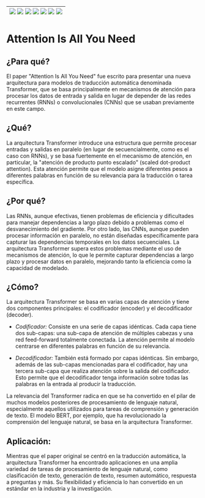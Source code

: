 <div align=right>

|[![](https://img.shields.io/badge/-Inicio-FFF?style=flat&logo=Emlakjet&logoColor=black)](/README.md) [![](https://img.shields.io/badge/-Introducción-FFF?style=flat)](/documentos/intro.md) [![](https://img.shields.io/badge/-Panorámica-FFF?style=flat)](/documentos/panorámica.md) [![](https://img.shields.io/badge/-Prompts-FFF?style=flat)](/documentos/prompts/README.md) [![](https://img.shields.io/badge/-Ingeniería_de_prompts-FFF?style=flat)](/documentos/ingenieriaDePrompts/README.md) [![](https://img.shields.io/badge/-Patrones-FFF?style=flat)](/documentos/ingenieriaDePrompts/patrones/README.md) [![](https://img.shields.io/badge/-casos_de_uso-FFF?style=flat)](/documentos/casosDeUso/README.md)|
|-|

</div>

# Attention Is All You Need

## ¿Para qué?

El paper "Attention Is All You Need" fue escrito para presentar una nueva arquitectura para modelos de traducción automática denominada Transformer, que se basa principalmente en mecanismos de atención para procesar los datos de entrada y salida en lugar de depender de las redes recurrentes (RNNs) o convolucionales (CNNs) que se usaban previamente en este campo.

## ¿Qué?

La arquitectura Transformer introduce una estructura que permite procesar entradas y salidas en paralelo (en lugar de secuencialmente, como es el caso con RNNs), y se basa fuertemente en el mecanismo de atención, en particular, la "atención de producto punto escalado" (scaled dot-product attention). Esta atención permite que el modelo asigne diferentes pesos a diferentes palabras en función de su relevancia para la traducción o tarea específica.

## ¿Por qué?

Las RNNs, aunque efectivas, tienen problemas de eficiencia y dificultades para manejar dependencias a largo plazo debido a problemas como el desvanecimiento del gradiente. Por otro lado, las CNNs, aunque pueden procesar información en paralelo, no están diseñadas específicamente para capturar las dependencias temporales en los datos secuenciales. La arquitectura Transformer supera estos problemas mediante el uso de mecanismos de atención, lo que le permite capturar dependencias a largo plazo y procesar datos en paralelo, mejorando tanto la eficiencia como la capacidad de modelado.

## ¿Cómo?

La arquitectura Transformer se basa en varias capas de atención y tiene dos componentes principales: el codificador (encoder) y el decodificador (decoder).

- *Codificador:* Consiste en una serie de capas idénticas. Cada capa tiene dos sub-capas: una sub-capa de atención de múltiples cabezas y una red feed-forward totalmente conectada. La atención permite al modelo centrarse en diferentes palabras en función de su relevancia.

- *Decodificador:* También está formado por capas idénticas. Sin embargo, además de las sub-capas mencionadas para el codificador, hay una tercera sub-capa que realiza atención sobre la salida del codificador. Esto permite que el decodificador tenga información sobre todas las palabras en la entrada al producir la traducción.

La relevancia del Transformer radica en que se ha convertido en el pilar de muchos modelos posteriores de procesamiento de lenguaje natural, especialmente aquellos utilizados para tareas de comprensión y generación de texto. El modelo BERT, por ejemplo, que ha revolucionado la comprensión del lenguaje natural, se basa en la arquitectura Transformer.

## Aplicación:

Mientras que el paper original se centró en la traducción automática, la arquitectura Transformer ha encontrado aplicaciones en una amplia variedad de tareas de procesamiento de lenguaje natural, como clasificación de texto, generación de texto, resumen automático, respuesta a preguntas y más. Su flexibilidad y eficiencia lo han convertido en un estándar en la industria y la investigación.